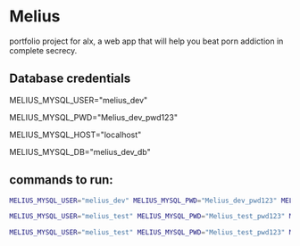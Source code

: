 # Melius

portfolio project for alx, a web app that will help you beat porn addiction in complete secrecy.

## Database credentials

MELIUS_MYSQL_USER="melius_dev"

MELIUS_MYSQL_PWD="Melius_dev_pwd123"

MELIUS_MYSQL_HOST="localhost"

MELIUS_MYSQL_DB="melius_dev_db"

## commands to run:

```bash
MELIUS_MYSQL_USER="melius_dev" MELIUS_MYSQL_PWD="Melius_dev_pwd123" MELIUS_MYSQL_HOST=localhost MELIUS_MYSQL_DB=melius_dev_db ./file
```

````bash
MELIUS_MYSQL_USER="melius_test" MELIUS_MYSQL_PWD="Melius_test_pwd123" MELIUS_MYSQL_HOST=localhost MELIUS_MYSQL_DB=melius_test_db ./file```
````

````bash
MELIUS_MYSQL_USER="melius_test" MELIUS_MYSQL_PWD="Melius_test_pwd123" MELIUS_MYSQL_HOST=localhost MELIUS_MYSQL_DB=melius_test_db python -m unittest discover tests```

````
